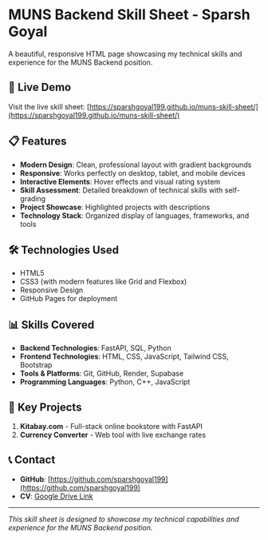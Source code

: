 # MUNS Backend Skill Sheet - Sparsh Goyal

A beautiful, responsive HTML page showcasing my technical skills and experience for the MUNS Backend position.

## 🚀 Live Demo

Visit the live skill sheet: [https://sparshgoyal199.github.io/muns-skill-sheet/](https://sparshgoyal199.github.io/muns-skill-sheet/)

## 📋 Features

- **Modern Design**: Clean, professional layout with gradient backgrounds
- **Responsive**: Works perfectly on desktop, tablet, and mobile devices
- **Interactive Elements**: Hover effects and visual rating system
- **Skill Assessment**: Detailed breakdown of technical skills with self-grading
- **Project Showcase**: Highlighted projects with descriptions
- **Technology Stack**: Organized display of languages, frameworks, and tools

## 🛠️ Technologies Used

- HTML5
- CSS3 (with modern features like Grid and Flexbox)
- Responsive Design
- GitHub Pages for deployment

## 📊 Skills Covered

- **Backend Technologies**: FastAPI, SQL, Python
- **Frontend Technologies**: HTML, CSS, JavaScript, Tailwind CSS, Bootstrap
- **Tools & Platforms**: Git, GitHub, Render, Supabase
- **Programming Languages**: Python, C++, JavaScript

## 🎯 Key Projects

1. **Kitabay.com** - Full-stack online bookstore with FastAPI
2. **Currency Converter** - Web tool with live exchange rates

## 📞 Contact

- **GitHub**: [https://github.com/sparshgoyal199](https://github.com/sparshgoyal199)
- **CV**: [Google Drive Link](https://drive.google.com/file/d/1sLowe89qXDELkZG8YYJ5PpZbCtQMrj7L/view?usp=drivesdk)

---

*This skill sheet is designed to showcase my technical capabilities and experience for the MUNS Backend position.*
